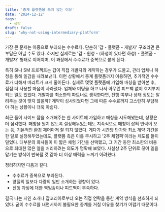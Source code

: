 ```yaml
---
title: '중계 플랫폼을 쓰지 않는 이유'
date: '2024-12-12'
tags:
  - 생각
draft: false
slug: 'why-not-using-intermediary-platform'
---
```


가장 큰 문제는 이중으로 부과되는 수수료다. 단순히 '갑 - 플랫폼 - 개발자' 구조라면 큰 부담은 아닐 수도 있다. 하지만 실제로는 '갑 - 원청 - (하청이 있다면 하청) - 플랫폼 - 개발자' 형태로 이어지며, 이 과정에서 수수료가 중복으로 붙게 된다.

특히 SI나 SM 프로젝트는 갑이 직접 개발자와 계약하는 경우가 드물고, 관리 업체나 하청을 통해 일감을 내려보낸다. 이런 상황에서 중계 플랫폼까지 이용하면, 추가적인 수수료가 더해져 메리트가 크게 줄어든다. 실제로 몇몇 플랫폼에 가입해 매칭을 받아본 후, 점점 더 사용할 마음이 사라졌다. 업체와 미팅을 하고 나서 아무런 피드백 없이 흐지부지되는 일도 있었다. 개발자를 최소한의 파트너로 생각한다면, 진행 여부나 상태 정도는 알려주는 것이 맞지 않을까? 계약이 성사되었다면 그에 따른 수수료까지 고스란히 부담해야 하는 상황이니 더욱 아쉽다.

최근 들어 사이드 잡을 소개해주는 한 사이트에 가입하고 매칭을 시도해봤는데, 상황은 더 심각했다. 매칭을 원치 않도록 설정해두었는데도 지속적으로 매칭이 잡혀 연락이 오는 등, 기본적인 환경 제어마저 잘 되지 않았다. 게다가 시간당 단가와 최소 계약 기간을 한 달로 설정해두었는데도, 플랫폼 측은 이를 무시하고 '2주 체험팩'이라는 제도를 들이밀었다. 대부분의 회사들이 이 짧은 체험 기간을 선택했고, 그 기간 동안 최소한의 비용으로 최대한 많은 일을 처리하려는 의도가 명확해 보였다. 사실상 2주 단위로 끊어 일을 맡기는 방식이 반복될 것 같아 더 이상 매력을 느끼기 어려웠다.

정리하자면 다음과 같다.

- 수수료가 중복으로 부과된다.
- 양질의 일보다 다량의 일만 소개하는 경향이 있다.
- 진행 과정에 대한 책임감이나 피드백이 부족하다.

결국 나는 지인 소개나 잡코리아로부터 오는 직접 연락을 통한 계약 방식을 선호하게 되었다. 굳이 수수료를 내면서까지 불필요한 중계를 거칠 이유를 찾기가 어렵기 때문이다.
